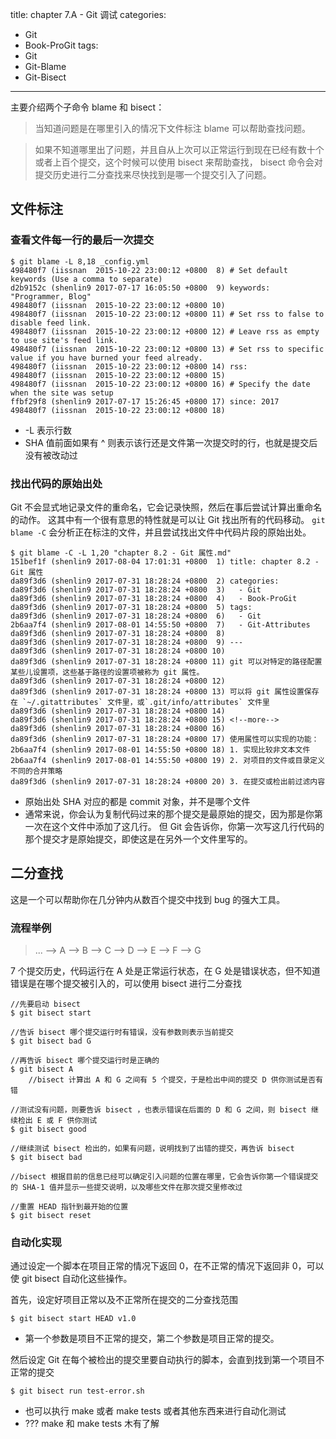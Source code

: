 title: chapter 7.A - Git 调试
categories:
  - Git
  - Book-ProGit
tags:
  - Git
  - Git-Blame
  - Git-Bisect

---

主要介绍两个子命令 blame 和 bisect：

> 当知道问题是在哪里引入的情况下文件标注 blame 可以帮助查找问题。

> 如果不知道哪里出了问题，并且自从上次可以正常运行到现在已经有数十个或者上百个提交，这个时候可以使用 bisect 来帮助查找， bisect 命令会对提交历史进行二分查找来尽快找到是哪一个提交引入了问题。

<!--more-->

## 文件标注

### 查看文件每一行的最后一次提交

```
$ git blame -L 8,18 _config.yml
498480f7 (iissnan  2015-10-22 23:00:12 +0800  8) # Set default keywords (Use a comma to separate)
d2b9152c (shenlin9 2017-07-17 16:05:50 +0800  9) keywords: "Programmer, Blog"
498480f7 (iissnan  2015-10-22 23:00:12 +0800 10)
498480f7 (iissnan  2015-10-22 23:00:12 +0800 11) # Set rss to false to disable feed link.
498480f7 (iissnan  2015-10-22 23:00:12 +0800 12) # Leave rss as empty to use site's feed link.
498480f7 (iissnan  2015-10-22 23:00:12 +0800 13) # Set rss to specific value if you have burned your feed already.
498480f7 (iissnan  2015-10-22 23:00:12 +0800 14) rss:
498480f7 (iissnan  2015-10-22 23:00:12 +0800 15)
498480f7 (iissnan  2015-10-22 23:00:12 +0800 16) # Specify the date when the site was setup
ffbf29f8 (shenlin9 2017-07-17 15:26:45 +0800 17) since: 2017
498480f7 (iissnan  2015-10-22 23:00:12 +0800 18)
```
* -L 表示行数
* SHA 值前面如果有 ^ 则表示该行还是文件第一次提交时的行，也就是提交后没有被改动过

### 找出代码的原始出处

Git 不会显式地记录文件的重命名，它会记录快照，然后在事后尝试计算出重命名的动作。
这其中有一个很有意思的特性就是可以让 Git 找出所有的代码移动。 `git blame -C` 会分析正在标注的文件，并且尝试找出文件中代码片段的原始出处。

```
$ git blame -C -L 1,20 "chapter 8.2 - Git 属性.md"
151bef1f (shenlin9 2017-08-04 17:01:31 +0800  1) title: chapter 8.2 - Git 属性
da89f3d6 (shenlin9 2017-07-31 18:28:24 +0800  2) categories:
da89f3d6 (shenlin9 2017-07-31 18:28:24 +0800  3)   - Git
da89f3d6 (shenlin9 2017-07-31 18:28:24 +0800  4)   - Book-ProGit
da89f3d6 (shenlin9 2017-07-31 18:28:24 +0800  5) tags:
da89f3d6 (shenlin9 2017-07-31 18:28:24 +0800  6)   - Git
2b6aa7f4 (shenlin9 2017-08-01 14:55:50 +0800  7)   - Git-Attributes
da89f3d6 (shenlin9 2017-07-31 18:28:24 +0800  8)
da89f3d6 (shenlin9 2017-07-31 18:28:24 +0800  9) ---
da89f3d6 (shenlin9 2017-07-31 18:28:24 +0800 10)
da89f3d6 (shenlin9 2017-07-31 18:28:24 +0800 11) git 可以对特定的路径配置某些儿设置项，这些基于路径的设置项被称为 git 属性。
da89f3d6 (shenlin9 2017-07-31 18:28:24 +0800 12)
da89f3d6 (shenlin9 2017-07-31 18:28:24 +0800 13) 可以将 git 属性设置保存在 `~/.gitattributes` 文件里，或`.git/info/attributes` 文件里
da89f3d6 (shenlin9 2017-07-31 18:28:24 +0800 14)
da89f3d6 (shenlin9 2017-07-31 18:28:24 +0800 15) <!--more-->
da89f3d6 (shenlin9 2017-07-31 18:28:24 +0800 16)
da89f3d6 (shenlin9 2017-07-31 18:28:24 +0800 17) 使用属性可以实现的功能：
2b6aa7f4 (shenlin9 2017-08-01 14:55:50 +0800 18) 1. 实现比较非文本文件
2b6aa7f4 (shenlin9 2017-08-01 14:55:50 +0800 19) 2. 对项目的文件或目录定义不同的合并策略
da89f3d6 (shenlin9 2017-07-31 18:28:24 +0800 20) 3. 在提交或检出前过滤内容
```
* 原始出处 SHA 对应的都是 commit 对象，并不是哪个文件
* 通常来说，你会认为复制代码过来的那个提交是最原始的提交，因为那是你第一次在这个文件中添加了这几行。 但 Git 会告诉你，你第一次写这几行代码的那个提交才是原始提交，即使这是在另外一个文件里写的。

## 二分查找
 
这是一个可以帮助你在几分钟内从数百个提交中找到 bug 的强大工具。

### 流程举例

> ... --> A --> B --> C --> D --> E --> F --> G

7 个提交历史，代码运行在 A 处是正常运行状态，在 G 处是错误状态，但不知道错误是在哪个提交被引入的，可以使用 bisect 进行二分查找

```
//先要启动 bisect
$ git bisect start

//告诉 bisect 哪个提交运行时有错误，没有参数则表示当前提交
$ git bisect bad G

//再告诉 bisect 哪个提交运行时是正确的
$ git bisect A
    //bisect 计算出 A 和 G 之间有 5 个提交，于是检出中间的提交 D 供你测试是否有错

//测试没有问题，则要告诉 bisect ，也表示错误在后面的 D 和 G 之间，则 bisect 继续检出 E 或 F 供你测试
$ git bisect good

//继续测试 bisect 检出的，如果有问题，说明找到了出错的提交，再告诉 bisect
$ git bisect bad

//bisect 根据目前的信息已经可以确定引入问题的位置在哪里，它会告诉你第一个错误提交的 SHA-1 值并显示一些提交说明，以及哪些文件在那次提交里修改过

//重置 HEAD 指针到最开始的位置
$ git bisect reset
```

### 自动化实现

通过设定一个脚本在项目正常的情况下返回 0，在不正常的情况下返回非 0，可以使 git bisect 自动化这些操作。 

首先，设定好项目正常以及不正常所在提交的二分查找范围
```
$ git bisect start HEAD v1.0
```
* 第一个参数是项目不正常的提交，第二个参数是项目正常的提交。

然后设定 Git 在每个被检出的提交里要自动执行的脚本，会直到找到第一个项目不正常的提交
```
$ git bisect run test-error.sh
```
* 也可以执行 make 或者 make tests 或者其他东西来进行自动化测试
* ??? make 和 make tests 木有了解


